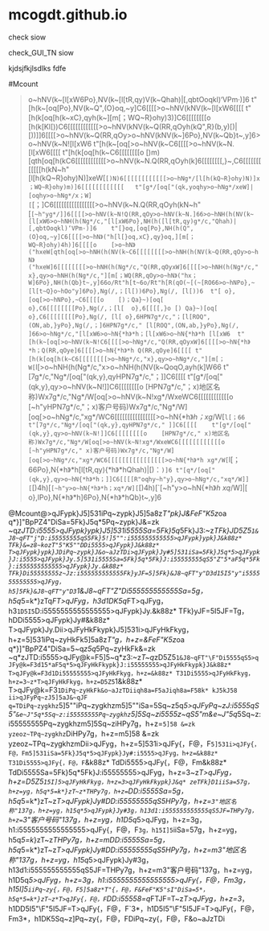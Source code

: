 # mcogdt.github.io

check siow

check_GUI_TN siow

kjdsjfkjlsdlks fdfe

#Mcount
>o~hNV(k~[l[xW6Po},NV(k~[l[tR,qy)V(k~Qhah)|[,qbtOoqkl)‘VPm·)]6	t"[h(k~[oq[Po},NV(k~Q",(O}oq,~y]C6[[[[>o~hNV(kNV(k~[l[xW6[[[[	t"[h(k[oq[h(k~xC},qyh(k~][m[；WQ~R}ohy)3)]C6[[[[[[[[o	[h(k[Kl[))C6[[[[[[[[[[[[>o~hNV(kNV(k~Q(RR,qOyh(kQ",R}(b,y)[)|[))]]6[[[[>o~hNV(k~Q(RR,qOy>o~hNV(kNV(k~]6Po},NV(k~Qb}t~,y]6>o~hNV(k~N![l[xW6	t"[h(k~[oq[>o~hNV(k~C6[[[[>o~hNV(k~N.[l[xW6[[[[	t"[h(k[oq[h(k~C6[[[[[[[[o	[)m)[qth[oq[h(kC6[[[[[[[[[[[[>o~hNV(k~N.Q(RR,qOyh(k]6[[[[[[[[,}~,C6[[[[[[[[[[[[h(kN~h"[l[h(kQ~R}ohy)N)]xeW[`[)N)6[[[[[[[[[[[[>o~hNg*/[l[h(kQ~R}ohy)N)]x；WQ~R}ohy)m)]6[[[[[[[[[[[[	t"[g*/[oq["(qk,yoqhy>o~hNg*/xeW]|[oqhy>o~hNg*/x；W][`[；]C6[[[[[[[[[[[[[[[[>o~hNV(k~N.Q(RR,qOyh(kN~h"[`[~h"yg*/]]6[[[[>o~hNV(k~N!Q(RR,qOy>o~hNV(k~N.]66>o~hNH(h(NV(k~[l[xW6>o~hNH(h(Ng*/c,"[l[xW6Po},NH(h([l[tR,qy)g*/c,"Qhah)|[,qbtOoqkl)‘VPm·)]6	t"[}oq,[oq[Po},NH(h(Q",(O}oq,~y]C6[[[[>o~hN》("h[l[}oq,xC},qy}oq,][m[；WQ~R}ohy)4h)]6[[[[o	[>o~hN》("hxeW[qth[oq[>o~hNH(h(NV(k~C6[[[[[[[[>o~hNH(h(NV(k~Q(RR,qOy>o~hN》("hxeW]6[[[[[[[[>o~hNH(h(Ng*/c,"Q(RR,qOyxW]6[[[[>o~hNH(h(Ng*/c,"x},qy>o~hNH(h(Ng*/c,"][m[；WQ(RR,qOy>o~hN》("hx；W]6Po},NH(h(Qb}t~,y]66o/Rt"h[t~6o/Rt"h[R(qO(~[(~[RO66>o~hNPo},~[l[t~Q}o~hOo"y]6Po},Ng(/,；[l[))6Po},Ng(/,
[l[))6	t"[	o},[oq[>o~hNPo},~C6[[[[o	[)；Qa}~)[oq[	o},C6[[[[[[[[Po},Ng(/,；[l[	o},6[[[[,}o	[)
Qa}~)[oq[	o},C6[[[[[[[[Po},Ng(/,
[l[	o},6HPN7g*/c,"；[l[ROQ",(ON,ab,}yPo},Ng(/,；]6HPN7g*/c,"
[l[ROQ",(ON,ab,}yPo},Ng(/,
]66>o~hNg*/c,"[l[xW6>o~hN{*h》*h；[l[xW6>o~hN{*h》*h
[l[xW6	t"[h(k~[oq[>o~hNV(k~N!C6[[[[>o~hNg*/c,"Q(RR,qOyxW]6[[[[>o~hN{*h》*h；Q(RR,qOye]6[[[[>o~hN{*h》*h
Q(RR,qOye]6[[[[	t"[h(k[oq[h(k~C6[[[[[[[[>o~hNg*/c,"x},qy>o~hNg*/c,"][m[；W[`l[>o~hNH(h(Ng*/c,"x>o~hNH(h(NV(k~QoqO,ayh(k]W66	t"[7g*/c,"Ng*/[oq["(qk,y},qyHPN7g*/c,"；]]C6[[[[	t"[g*/[oq["(qk,y},qy>o~hNV(k~N!]]C6[[[[[[[[o	[HPN7g*/c,"；x)地区名称)Wx7g*/c,"Ng*/W[oq[>o~hNV(k~N!xg*/WxeWC6[[[[[[[[[[[[o	[~h"yHPN7g*/c,"；x)客户号码)Wx7g*/c,"Ng*/W][oq[>o~hNg*/c,"xg*/WC6[[[[[[[[[[[[[[[[>o~hN{*h》*h；xg*/W[`l[；66	t"[7g*/c,"Ng*/[oq["(qk,y},qyHPN7g*/c,"
]]C6[[[[	t"[g*/[oq["(qk,y},qy>o~hNV(k~N!]]C6[[[[[[[[o	[HPN7g*/c,"
x)地区名称)Wx7g*/c,"Ng*/W[oq[>o~hNV(k~N!xg*/WxeWC6[[[[[[[[[[[[o	[~h"yHPN7g*/c,"
x)客户号码)Wx7g*/c,"Ng*/W][oq[>o~hNg*/c,"xg*/WC6[[[[[[[[[[[[[[[[>o~hN{*h》*h
xg*/W[`l[；66Po},N{*h》*h[l[tR,qy){*h》*hQhah)|[)：`)]6	t"[q*/[oq["(qk,y},qy>o~hN{*h》*h；]]C6[[[[R"oqhy~h"y},qy>o~hNg*/c,"xq*/W]][`[)4h)[`[~h"y>o~hN{*h》*h；xq*/W][`[)4h)[`[~h"y>o~hN{*h》*h
xq*/W]|[	o},lPo},N{*h》*h]6Po},N{*h》*hQb}t~,y]6

@Mcount@>qJFypk}J5]531iPq~zypk}J5]5a8z*T"pk}J&FeF"K5z*oa
q*}]"BpPZ4"DiSa=5Fk}J5q*5Pq~zypk}J&=zk
~q*zJTD:i5555>qJFypk}ypk}J5]531i5555Sa=5Fk}5q*5Fk}J3:~z*TFk}JD5Z5`1&J8~qFT"j"D:i55555555qS5Fk}5!]5"":i555555555555>qJFypk}ypk}J&k88z*
TFk}&=z8~kozT"5"K5""DDi5555>qJFypk}J&k88z*
T>qJFypk}ypk}JDiPq~zypk}J&o~aJzTDi>qJFypk}Jy#5]531iSa=5Fk}J5q*5>qJFypk}J:i5555>qJFypk}Jy.5]531i5555Sa=5Fk}5q*5Fk}J:i55555555qS5"Z"5*aF5q*5Fk}:i555555555555>qJFypk}Jy.&k88z*
TFk}Di55555555z~Jz:i555555555555Fk}yJF=5]5Fk}&J8~qFT"y"D3d15I5"y"i555555555555>qJFyg，h5]5Fk}&J8~qFT"y"D3`1&J8~qFT"Z"Di555555555555Sa=5g，h5q*5=k*}zTq*FT>qJFyg，h3d1DK5q*FT>qJFyg，h3`1D5I5`D:i5555555555555555>qJFypk}Jy.&k88z*
TFk}yJF=5I5JF=Tg，hDDi5555>qJFypk}Jy#&k88z*
T>qJFypk}Jy.Dii>qJFyHkFkypk}J5]531i>qJFyHkFkyg，h+z=5]531iPq~zyHkFk5]5a8z*T"g，h+z=&FeF"K5z*oa
q*}]"BpPZ4"DiSa=5~q*z5q*5Pq~zyHkFk&=zk
~q*zJTD:i5555>qJFy@k=F5]5~q*z3:~z*T~q*zD5Z5`1&J8~qFT"\F"Di5555qS5>qJFy@k=F3d15*aF5q*5>qJFyHkFkypk}J:i55555555>qJFyHkFkypk}J&k88z*
T>qJFy@k=F3d1Di55555555>qJFyHkFkyg，h+z=&k88z*
T31Di5555>qJFyHkFkyg，h+z=3~z*T>qJFyHkFkyg，h+z=D5Z5`1&k88z*
T>qJFy@k=F3`1DiPq~zyHkFk&o~aJzTDiiqh8a=F5aJiqh8a=F58k*
kJ5kJ58
ii>qJFyPq~zJ5]5aJ&~qJF
q=TDiPq~zygkhz`5]5""iPq~zygkhzm5]5""iSa=5Sq~z5q*5>qJFyPq~zJ:i5555qS5"`&e~J"5q*5Sq~z:i55555555Pq~zygkhz`5]5Sq~zi5555z~qS5"m&e~J"5q*5Sq~z:i55555555Pq~zygkhzm5]5Sq~ziHPy7g，h+z=`5]58
&=zk
yzeoz~TPq~zygkhz`DiHPy7g，h+z=m5]58
&=zk
yzeoz~TPq~zygkhzmDii>qJFyg，h+z=5]531i>qJFy{，F@，F`5]531i>qJFy{，F@，Fm5]531iSa=5Fk}J5q*5>qJFypk}Jy#:i5555>qJFyg，h+z=&k88z*
T31Di5555>qJFy{，F@，F`&k88z*
TdDi5555>qJFy{，F@，Fm&k88z*
TdDi5555Sa=5Fk}5q*5Fk}J:i55555555>qJFyg，h+z=3~z*T>qJFyg，h+z=D5Z5`15I]5>qJFyHkFkyg，h+z=3>qJFyHkFkypk}J&q*
zeTFk}D1iiSa=57g，h+z=yg，h5q*5=k*}zT~z*THPy7g，h+z=`DD:i5555Sa=5g，h5q*5=k*}zT~z*T>qJFypk}Jy#DD:i55555555qS5HPy7g，h+z=`3"地区名称"137g，h+z=yg，h15q*5>qJFypk}Jy#3g，h13d1:i555555555555qS5JF=THPy7g，h+z=`3"客户号码"137g，h+z=yg，h1D5q*5>qJFyg，h+z=3g，h1:i5555555555555555>qJFy{，F@，F`3g，h15I]5`iiSa=57g，h+z=yg，h5q*5=k*}zT~z*THPy7g，h+z=mDD:i5555Sa=5g，h5q*5=k*}zT~z*T>qJFypk}Jy#DD:i55555555qS5HPy7g，h+z=m3"地区名称"137g，h+z=yg，h15q*5>qJFypk}Jy#3g，h13d1:i555555555555qS5JF=THPy7g，h+z=m3"客户号码"137g，h+z=yg，h1D5q*5>qJFyg，h+z=3g，h1:i5555555555555555>qJFy{，F@，Fm3g，h15I]5`iiPq~zy{，F@，F5]5a8z*T"{，F@，F&FeF"K5"sI"DiSa=5*，h5q*5=k*}zT~z*T>qJFy{，F@，F`DD:i55558=q*FTJF=T~z*T>qJFyg，h+z=3*，h1DD5I5"\F"5I5JF=T>qJFy{，F@，F`3*，h1D5I5"\F"5I5JF=T>qJFy{，F@，Fm3*，h1DK5Sq~z]Pq~zy{，F@，FDiPq~zy{，F@，F&o~aJzTDi

